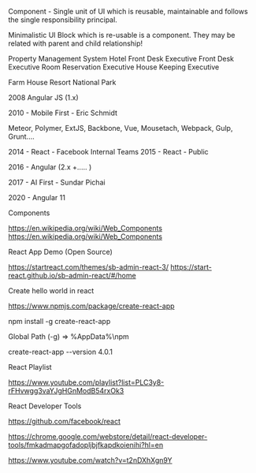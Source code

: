 Component - Single unit of UI which is reusable, maintainable and follows the single responsibility principal.

Minimalistic UI Block which is re-usable is a component. They may be related with parent and child relationship!

Property Management System
Hotel
	Front Desk
		Executive
			Front Desk Executive
			Room Reservation Executive
	House Keeping
		Executive

	
Farm House
Resort
National Park

2008 Angular JS (1.x) 

2010 - Mobile First - Eric Schmidt

Meteor, Polymer, ExtJS, Backbone, Vue, Mousetach, Webpack, Gulp, Grunt....

2014 - React - Facebook Internal Teams
2015 - React - Public

2016 - Angular (2.x +..... )



2017 - AI First  - Sundar Pichai

2020 - Angular 11

Components

https://en.wikipedia.org/wiki/Web_Components
https://en.wikipedia.org/wiki/Web_Components

React App Demo (Open Source)

https://startreact.com/themes/sb-admin-react-3/
https://start-react.github.io/sb-admin-react/#/home

Create hello world in react

https://www.npmjs.com/package/create-react-app

npm install  -g create-react-app

Global Path (-g) => %AppData%\npm


create-react-app --version
4.0.1

React Playlist

https://www.youtube.com/playlist?list=PLC3y8-rFHvwgg3vaYJgHGnModB54rxOk3

React Developer Tools

https://github.com/facebook/react

https://chrome.google.com/webstore/detail/react-developer-tools/fmkadmapgofadopljbjfkapdkoienihi?hl=en

https://www.youtube.com/watch?v=t2nDXhXgn9Y







